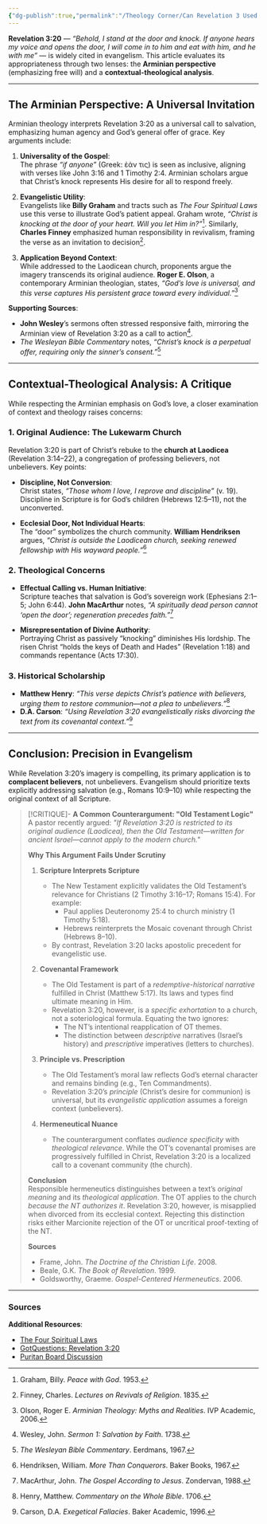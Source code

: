```yaml
---
{"dg-publish":true,"permalink":"/Theology Corner/Can Revelation 3 Used for Evangelism? Examining Perspectives/"}
---
```


**Revelation 3:20** — *“Behold, I stand at the door and knock. If anyone hears my voice and opens the door, I will come in to him and eat with him, and he with me”* — is widely cited in evangelism. This article evaluates its appropriateness through two lenses: the **Arminian perspective** (emphasizing free will) and a **contextual-theological analysis**.  

---

## The Arminian Perspective: A Universal Invitation  

Arminian theology interprets Revelation 3:20 as a universal call to salvation, emphasizing human agency and God’s general offer of grace. Key arguments include:  

1. **Universality of the Gospel**:  
   The phrase *“if anyone”* (Greek: ἐάν τις) is seen as inclusive, aligning with verses like John 3:16 and 1 Timothy 2:4. Arminian scholars argue that Christ’s knock represents His desire for all to respond freely.  

2. **Evangelistic Utility**:  
   Evangelists like **Billy Graham** and tracts such as *The Four Spiritual Laws* use this verse to illustrate God’s patient appeal. Graham wrote, *“Christ is knocking at the door of your heart. Will you let Him in?”*[^1]. Similarly, **Charles Finney** emphasized human responsibility in revivalism, framing the verse as an invitation to decision[^2].  

3. **Application Beyond Context**:  
   While addressed to the Laodicean church, proponents argue the imagery transcends its original audience. **Roger E. Olson**, a contemporary Arminian theologian, states, *“God’s love is universal, and this verse captures His persistent grace toward every individual.”*[^3]  

**Supporting Sources**:  
- **John Wesley**’s sermons often stressed responsive faith, mirroring the Arminian view of Revelation 3:20 as a call to action[^4].  
- *The Wesleyan Bible Commentary* notes, *“Christ’s knock is a perpetual offer, requiring only the sinner’s consent.”*[^5]  

---

## Contextual-Theological Analysis: A Critique  

While respecting the Arminian emphasis on God’s love, a closer examination of context and theology raises concerns:  

### 1. Original Audience: The Lukewarm Church  
Revelation 3:20 is part of Christ’s rebuke to the **church at Laodicea** (Revelation 3:14–22), a congregation of professing believers, not unbelievers. Key points:  

- **Discipline, Not Conversion**:  
  Christ states, *“Those whom I love, I reprove and discipline”* (v. 19). Discipline in Scripture is for God’s children (Hebrews 12:5–11), not the unconverted.  

- **Ecclesial Door, Not Individual Hearts**:  
  The “door” symbolizes the church community. **William Hendriksen** argues, *“Christ is outside the Laodicean church, seeking renewed fellowship with His wayward people.”*[^6]  

### 2. Theological Concerns  
- **Effectual Calling vs. Human Initiative**:  
  Scripture teaches that salvation is God’s sovereign work (Ephesians 2:1–5; John 6:44). **John MacArthur** notes, *“A spiritually dead person cannot ‘open the door’; regeneration precedes faith.”*[^7]  

- **Misrepresentation of Divine Authority**:  
  Portraying Christ as passively “knocking” diminishes His lordship. The risen Christ “holds the keys of Death and Hades” (Revelation 1:18) and commands repentance (Acts 17:30).  

### 3. Historical Scholarship  
- **Matthew Henry**: *“This verse depicts Christ’s patience with believers, urging them to restore communion—not a plea to unbelievers.”*[^8]  
- **D.A. Carson**: *“Using Revelation 3:20 evangelistically risks divorcing the text from its covenantal context.”*[^9]  

---

## Conclusion: Precision in Evangelism  

While Revelation 3:20’s imagery is compelling, its primary application is to **complacent believers**, not unbelievers. Evangelism should prioritize texts explicitly addressing salvation (e.g., Romans 10:9–10) while respecting the original context of all Scripture.  

> [!CRITIQUE]- **A Common Counterargument: "Old Testament Logic"**  
> A pastor recently argued: *"If Revelation 3:20 is restricted to its original audience (Laodicea), then the Old Testament—written for ancient Israel—cannot apply to the modern church."*  
>   
> **Why This Argument Fails Under Scrutiny**  
> 1. **Scripture Interprets Scripture**  
>    - The New Testament explicitly validates the Old Testament’s relevance for Christians (2 Timothy 3:16–17; Romans 15:4). For example:  
>      - Paul applies Deuteronomy 25:4 to church ministry (1 Timothy 5:18).  
>      - Hebrews reinterprets the Mosaic covenant through Christ (Hebrews 8–10).  
>    - By contrast, Revelation 3:20 lacks apostolic precedent for evangelistic use.  
>   
> 2. **Covenantal Framework**  
>    - The Old Testament is part of a *redemptive-historical narrative* fulfilled in Christ (Matthew 5:17). Its laws and types find ultimate meaning in Him.  
>    - Revelation 3:20, however, is a *specific exhortation* to a church, not a soteriological formula. Equating the two ignores:  
>      - The NT’s intentional reapplication of OT themes.  
>      - The distinction between *descriptive* narratives (Israel’s history) and *prescriptive* imperatives (letters to churches).  
>   
> 3. **Principle vs. Prescription**  
>    - The Old Testament’s moral law reflects God’s eternal character and remains binding (e.g., Ten Commandments).  
>    - Revelation 3:20’s *principle* (Christ’s desire for communion) is universal, but its *evangelistic application* assumes a foreign context (unbelievers).  
>   
> 4. **Hermeneutical Nuance**  
>    - The counterargument conflates *audience specificity* with *theological relevance*. While the OT’s covenantal promises are progressively fulfilled in Christ, Revelation 3:20 is a localized call to a covenant community (the church).  
>   
> **Conclusion**  
> Responsible hermeneutics distinguishes between a text’s *original meaning* and its *theological application*. The OT applies to the church *because the NT authorizes it*. Revelation 3:20, however, is misapplied when divorced from its ecclesial context. Rejecting this distinction risks either Marcionite rejection of the OT or uncritical proof-texting of the NT.  
>   
> **Sources**  
> - Frame, John. *The Doctrine of the Christian Life*. 2008.  
> - Beale, G.K. *The Book of Revelation*. 1999.  
> - Goldsworthy, Graeme. *Gospel-Centered Hermeneutics*. 2006.

---

### Sources  
[^1]: Graham, Billy. *Peace with God*. 1953.  
[^2]: Finney, Charles. *Lectures on Revivals of Religion*. 1835.  
[^3]: Olson, Roger E. *Arminian Theology: Myths and Realities*. IVP Academic, 2006.  
[^4]: Wesley, John. *Sermon 1: Salvation by Faith*. 1738.  
[^5]: *The Wesleyan Bible Commentary*. Eerdmans, 1967.  
[^6]: Hendriksen, William. *More Than Conquerors*. Baker Books, 1967.  
[^7]: MacArthur, John. *The Gospel According to Jesus*. Zondervan, 1988.  
[^8]: Henry, Matthew. *Commentary on the Whole Bible*. 1706.  
[^9]: Carson, D.A. *Exegetical Fallacies*. Baker Academic, 1996.  

**Additional Resources**:  
- [The Four Spiritual Laws](https://www.cru.org)  
- [GotQuestions: Revelation 3:20](https://www.gotquestions.org)  
- [Puritan Board Discussion](https://puritanboard.com/threads/rev-3-20-and-the-universal-call-to-salvation.9451/)